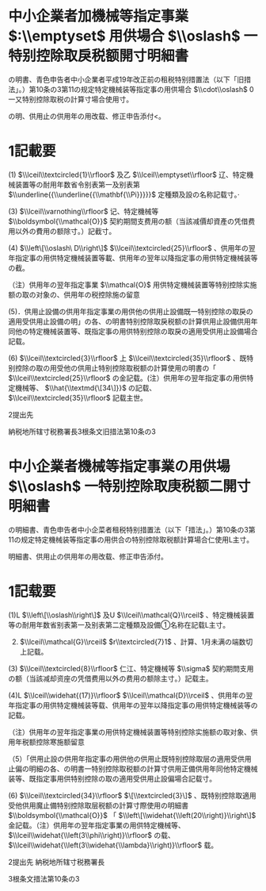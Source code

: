 # 中小企業者加機械等指定事業 $:\\emptyset$ 用供場合 $\\oslash$ 一特别控除取戾税额開寸明細書

の明書、青色申告者中小企業者平成19年改正前の租税特别措置法（以下「旧措法」。）第10条の3第11の规定特定機械装等指定事の用供場合 $\\cdot\\oslash$ 0一又特别控除取税の計算寸場合使用寸。

の明、供用止の供用年の用改载、修正申告添付<。

# 1記載要

(1) $\\lceil\\textcircled{1}\\rfloor$ 及乙 $\\lceil\\emptyset\\rfloor$ 辽、特定機械装置等の耐用年数省令别表第一及别表第 $\\underline{{\\underline{{\\mathbf{\\Pi}}}}}$ 定種類及設の名称記载寸。·

(3) $\\lceil\\varnothing\\rfloor$ 记、特定機械等 $\\boldsymbol{\\mathcal{O}}$ 契約期間支费用の额（当該减價却資產の凭借费用以外の費用の额除寸。）記截寸。

(4) $\\left\[\\oslash\ D\\right\]$ $\\lceil\\textcircled{25}\\rfloor$ 、供用年の翌年指定事の用供特定機械装置等載、供用年の翌年以降指定事の用供特定機械装等の截。

（注）供用年の翌年指定事業 $\\mathcal{O}$ 用供特定機械装置等特别控除实施额の取の对象の、供用年の税控除施の留意

(5)．供用止設備の供用年指定事業の用供他の供用止設備既一特别控除の取戾の適用受供用止設備の明」の各、の明書特别控除取戾税额の計算供用止設備供用年同他の特定機械装置等、既指定事の用供特别控除の取戾の適用受供用止設備場合記载。

(6) $\\lceil\\textcircled{3}\\rfloor$ 上 $\\lceil\\textcircled{35}\\rfloor$ 、既特别控除の取の用受他の供用止特别控除取税额の計算使用の明書の「 $\\lceil\\textcircled{25}\\rfloor$ の金記载。(注）供用年の翌年指定事の用供特定機械等、 $\\hat{\\textmd{\[34\]}}$ の記载、 $\\lceil\\textcircled{35}\\rfloor$ 記载主世。

2提出先

納税地所辖寸税務署長3根条文旧措法第10条の3

# 中小企業者機械等指定事業の用供場 $\\oslash$ 一特别控除取庚税额二開寸明細書

の明細書、青色申告者中小企菜者租税特别措置法（以下「措法」。）第10条の3第11の规定特定機械装等指定事の用供合の特别控除取税额計算場合仁使用L主寸。

明細書、供用止の供用年の用改载、修正申告添付。

# 1記载要

(1)L $\\left\[\\oslash\\right\]$ 及U $\\lceil\\mathcal{Q}\\rceil$ 、特定機械装置等の耐用年数省别表第一及别表第二定種類及設備①名称在記载L主寸。

2. $\\lceil\\mathcal{G}\\rceil$ $r\\textcircled{7}1$ 、計算、1月未满の端数切上記载。

(3) $\\lceil\\textcircled{8}\\rfloor$ 仁江、特定機械等 $\\sigma$ 契約期問支用の额（当該减却资座の凭借费用以外の费用の额除主寸。）記载主。

(4)L $\\lceil\\widehat{(17)}\\rfloor$ $\\lceil\\mathcal{D}\\rceil$ 、供用年の翌年指定事の用供特定機械装等载、供用年の翌年以降指定事の用供特定機械装等の記载。

（注）供用年の翌年指定事業の用供特定機械装置等特别控除实施额の取对象、供用年税额控除寒施额留意

（5）「供用止設の供用年指定事の用供他の供用止既特别控除取层の適用受供用止偏の明細の各、の明書一特别控除取税额の計算寸供用正備供用年同他特定機械装等、既指定事用供特别控除の取の適用受供用止設偏場合記载寸。

(6) $\\lceil\\textcircled{34}\\rfloor$ $\[\\textcircled{3}\]$ 、既特别控除取適用受他供用魔止備特别控除取层税额の計算寸際使用の明細書 $\\boldsymbol{\\mathcal{O}}$ 「 $\\left\[\\widehat{\\left(20\\right)}\\right\]$ 金記载。（注）供用年の翌年指定事業の用供特定機械等、 $\\lceil\\widehat{\\left(3\\phi\\right)}\\rfloor$ の载、 $\\lceil\\widehat{\\left(3\\widehat{\\lambda}\\right)}\\rfloor$ 载。

2提出先 納税地所辖寸税務署長

3根条文措法第10条の3